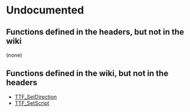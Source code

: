 # Undocumented

## Functions defined in the headers, but not in the wiki

(none)

## Functions defined in the wiki, but not in the headers

- [TTF_SetDirection](TTF_SetDirection)
- [TTF_SetScript](TTF_SetScript)

